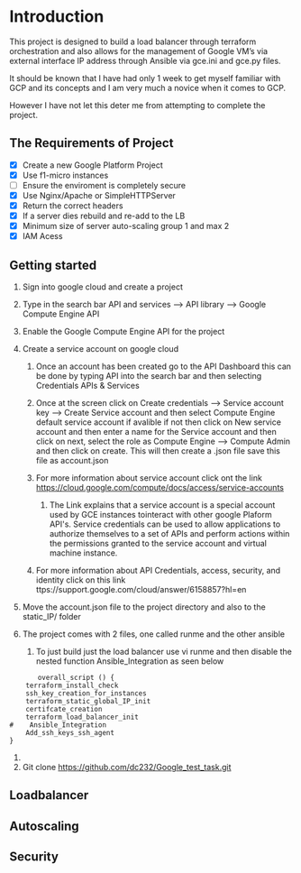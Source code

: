 # Introduction
This project is designed to build a load balancer through terraform orchestration and also allows for the management of Google VM’s via external interface IP address through Ansible via gce.ini and gce.py files.

It should be known that I have had only 1 week to get myself familiar with GCP and its concepts and I am very much a novice when it comes to GCP.

However I have not let this deter me from attempting to complete the project.

## The Requirements of Project

 - [x] Create a new Google Platform Project 
 - [x] Use f1-micro instances
 - [ ] Ensure the enviroment is completely secure
 - [x] Use Nginx/Apache or SimpleHTTPServer
 - [x] Return the correct headers
 - [x] If a server dies rebuild and re-add to the LB
 - [x] Minimum size of server auto-scaling group 1 and max 2
 - [x] IAM Acess

## Getting started
1. Sign into google cloud and create a project
2. Type in the search bar API and services --> API library --> Google Compute Engine API
3. Enable the Google Compute Engine API for the project
4. Create a service account on google cloud

      1. Once an account has been created go to the API Dashboard this can be done by typing API into the search bar and then selecting Credentials APIs & Services
      
      1. Once at the screen click on Create credentials --> Service account key --> Create Service account and then select Compute Engine default service account if avalible if not then click on New service account and then enter a name for the Service account and then click on next, select the role as Compute Engine --> Compute Admin and then click on create. This will then create a .json file save this file as account.json
      
      1. For more information about service account click ont the link https://cloud.google.com/compute/docs/access/service-accounts
         1. The Link explains that a service account is a special account used by GCE instances tointeract with other google Plaform API's. Service credentials can be used to allow applications to authorize themselves to a set of APIs and perform actions within the permissions granted to the service account and virtual machine instance.
         
     1. For more information about API Credentials, access, security, and identity click on this link ttps://support.google.com/cloud/answer/6158857?hl=en
         
5. Move the account.json file to the project directory and also to the  static_IP/ folder
6. The project comes with 2 files, one called runme and the other ansible
     1.  To just build just the load balancer use vi runme and then disable the nested function Ansible_Integration as seen below

```  
       overall_script () {
    terraform_install_check
    ssh_key_creation_for_instances
    terraform_static_global_IP_init
    certifcate_creation
    terraform_load_balancer_init
#    Ansible_Integration
    Add_ssh_keys_ssh_agent
}
```
      
      
      

   
   1. 
2.	Git clone https://github.com/dc232/Google_test_task.git



## Loadbalancer
## Autoscaling
## Security
